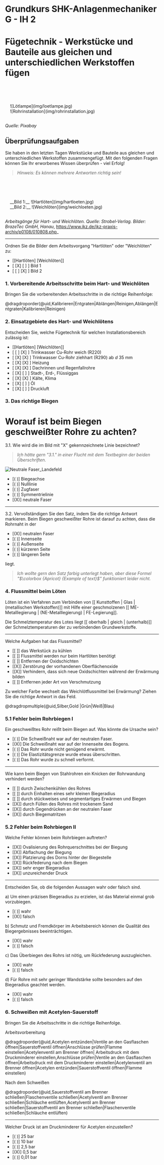 <!--

author:   Hilke Domsch

email:    hilke.domsch@gkz-ev.de

version:  0.0.1

language: de

narrator: Deutsch Male

comment:  Grundkurs Raumausstatter

edit: true
date: 2025-07-21
logo: https://raw.githubusercontent.com/Ifi-DiAgnostiK-Project/LiaScript-Courses/refs/heads/main/courses/img/da_vinci.png
icon: https://raw.githubusercontent.com/Ifi-DiAgnostiK-Project/LiaScript-Courses/refs/heads/main/img/Logo_234px.png

import: https://raw.githubusercontent.com/Ifi-DiAgnostiK-Project/LiaScript_DragAndDrop_Template/refs/heads/main/README.md
import: https://raw.githubusercontent.com/Ifi-DiAgnostiK-Project/LiaScript_DragAndDrop_Template/refs/heads/main/README.md
import: https://raw.githubusercontent.com/Ifi-DiAgnostiK-Project/LiaScript_ImageQuiz/refs/heads/main/README.md

title: Grundkurs SHK-Anlagenmechaniker G-IH 2
tags:
- SHK
- Grundkurs
- Anlagenmechaniker

@style
.flex-container {
    display: flex;[](https://liascript.github.io/LiveEditor/liascript/index.html?#5)
    flex-wrap: wrap; /* Allows the items to wrap as needed */
    align-items: stretch;
    gap: 20px; /* Adds both horizontal and vertical spacing between items */
}

.flex-child { 
    flex: 1;
    margin-right: 20px; /* Adds space between the columns */
}

@media (max-width: 600px) {
    .flex-child {
        flex: 100%; /* Makes the child divs take up the full width on slim devices */
        margin-right: 0; /* Removes the right margin */
    }
}
@end

-->

# Grundkurs SHK-Anlagenmechaniker G - IH 2

Fügetechnik - Werkstücke und Bauteile aus gleichen und unterschiedlichen Werkstoffen fügen
===

<section class="flex-container" style="padding: 1rem;">
<div style="padding-top:3rem;">

</div>
<div class="flex-child">
![Lötlampe](img/loetlampe.jpg) <!-- style="height: 500px" -->
</div>
<div class="flex-child">
![Rohrinstallation](img/rohrinstallation.jpg) <!-- style="height: 500px" -->

</div>
</section>

_Quelle: Pixabay_

## Überprüfungsaufgaben


<!--style="font-size: large"-->Sie haben in den letzten Tagen Werkstücke und Bauteile aus gleichen und unterschiedlichen Werkstoffen zusammengefügt.


<!--style="font-size: large"-->Mit den folgenden Fragen können Sie Ihr erworbenes Wissen überprüfen - viel Erfolg!

>_Hinweis: Es können mehrere Antworten richtig sein!_<!--style="color:blue; font-weight: bolder;"-->

<section class="flex-container" style="padding: 1rem;">
<div style="padding-top:3rem;">

</div>
<div class="flex-child">
__Bild 1:__
![Hartlöten](img/hartloeten.jpg) <!-- style="height: 400px" -->
</div>
<div class="flex-child">
__Bild 2:__
![Weichlöten](img/weichloeten.jpg) <!-- style="height: 400px" -->

</div>
</section>

_Arbeitsgänge für Hart- und Weichlöten. Quelle: Strobel-Verlag. Bilder: BrazeTec GmbH, Hanau_,
https://www.ikz.de/ikz-praxis-archiv/p0108/010808.php_ 

----

<!--style="font-size: Large; font-weight: bolder;"-->Ordnen Sie die Bilder dem Arbeitsvorgang "Hartlöten" oder "Weichlöten" zu:



- [[Hartlöten] [Weichlöten]]
- [    [X]          [ ]     ]  Bild 1
- [    [ ]          [X]     ]  Bild 2


### 1. Vorbereitende Arbeitsschritte beim Hart- und Weichlöten

<!--style="font-size: Large; font-weight: bolder;"-->Bringen Sie die vorbereitenden Arbeitsschritte in die richtige Reihenfolge:

@dragdroporder(@uid,Kalibrieren|Entgraten|Ablängen|Reinigen,Ablängen|Entgraten|Kalibrieren|Reinigen)

### 2. Einsatzgebiete des Hart- und Weichlötens

<!--style="font-size: Large; font-weight: bolder;"-->Entscheiden Sie, welche Fügetechnik für welchen Installationsbereich zulässig ist:

<!-- data-randomize -->
- [[Hartlöten] [Weichlöten]]
- [    [ ]          [X]     ]  Trinkwasser Cu-Rohr weich (R220)
- [    [X]          [X]     ]  Trinkwasser Cu-Rohr ziehhart (R290) ab ${d}$ 35 mm 
- [    [X]          [X]     ]  Heizung
- [    [X]          [X]     ]  Dachrinnen und Regenfallrohre
- [    [X]          [ ]     ]  Stadt-, Erd-, Flüssiggas
- [    [X]          [X]     ]  Kälte, Klima
- [    [X]          [ ]     ]  Öl
- [    [X]          [ ]     ]  Druckluft


### 3. Das richtige Biegen

Worauf ist beim Biegen geschweißter Rohre zu achten?
===

<!--style="font-size: Large; font-weight: bolder;"-->3.1. <!--style="font-size: Large; font-weight: bolder;"-->Wie wird die im Bild mit "X"<!--style="color: red; font-weight: bolder;"--> gekennzeichnete Linie bezeichnet?

>_Ich hätte gern "3.1." in einer Flucht mit dem Textbeginn der beiden Überschriften._

![Neutrale Faser_Landefeld](img/landefeld.jpg) <!-- style="width: 600px" -->

<!-- data-randomize -->
- [( )] Biegeachse
- [( )] Nulllinie
- [( )] Zugfaser
- [( )] Symmentrielinie
- [(X)] neutrale Faser

-----

<!--style="font-size: Large; font-weight: bolder;"-->3.2. <!--style="font-size: Large; font-weight: bolder;"-->Vervollständigen Sie den Satz, indem Sie die richtige Antwort markieren.

<!--style="color:green; font-weight: bolder;"-->Beim Biegen geschweißter Rohre ist darauf zu achten, dass die Rohrnaht in der

<!-- data-randomize -->
- [(X)] neutralen Faser
- [( )] Innenseite
- [( )] Außenseite
- [( )] kürzeren Seite
- [( )] längeren Seite

<!--style="color:green; font-weight: bolder;"-->liegt. 

>_Ich wollte gern den Satz farbig unterlegt haben, aber diese Formel "$\colorbox {Apricot} {Example of text}$" funktioniert leider nicht._

### 4. Flussmittel beim Löten

Löten ist ein Verfahren zum Verbinden von [[ Kunsttoffen   |  Glas  | (metallischen Werkstoffen)]] mit Hilfe einer geschmolzenen [[ ME-Metalllegierung  |  (NE-Metalllegierung)  | FE-Legierung]].

Die Schmelztemperatur des Lotes liegt [[ oberhalb   |  gleich  | (unterhalb)]] der Schmelztemperaturen der zu verbindenden Grundwerkstoffe.

----

<!--style="font-size: Large; font-weight: bolder;"-->Welche Aufgaben hat das Flussmittel?

<!-- data-randomize -->
- [[ ]] das Werkstück zu kühlen
- [[ ]] Flussmittel werden nur beim Hartlöten benötigt
- [[ ]] Entfernen der Oxidschichten
- [[X]] Zerstörung der vorhandenen Oberflächenoxide
- [[X]] Verhindern, dass sich neue Oxidschichten während der Erwärmung bilden
- [[ ]] Entfernen jeder Art von Verschmutzung

<!--style="font-size: Large; font-weight: bolder;"-->Zu welcher Farbe wechselt das Weichlötflussmittel bei Erwärmung? Ziehen Sie die richtige Antwort in das Feld.

<!-- data-randomize -->
@dragdropmultiple(@uid,Silber,Gold |Grün|Weiß|Blau)

### 5.1 Fehler beim Rohrbiegen I

<!--style="font-size: Large; font-weight: bolder;"-->Ein geschweißtes Rohr reißt beim Biegen auf. Was könnte die Ursache sein?

<!-- data-randomize -->
- [( )] Die Schweißnaht war auf der neutralen Faser.
- [(X)] Die Schweißnaht war auf der Innenseite des Bogens.
- [( )] Das Rohr wurde nicht genügend erwärmt.
- [( )] Die Elastizitätsgrenze wurde etwas überschritten.
- [( )] Das Rohr wurde zu schnell verformt. 

-----

<!--style="font-size: Large; font-weight: bolder;"-->Wie kann beim Biegen von Stahlrohren ein Knicken der Rohrwandung verhindert werden?

<!-- data-randomize -->
- [[ ]] durch Zwischenkühlen des Rohres
- [[ ]] durch Einhalten eines sehr kleinen Biegeradius
- [[ ]] durch stückweises und segmentartiges Erwärmen und Biegen
- [[X]] durch Füllen des Rohres mit trockenem Sand
- [[X]] durch Gegendrücken an der neutralen Faser
- [[X]] durch Biegematritzen

### 5.2 Fehler beim Rohrbiegen II

<!--style="font-size: Large; font-weight: bolder;"-->Welche Fehler können beim Rohrbiegen auftreten?

<!-- data-randomize -->
- [[X]] Ovalisierung des Rohrquerschnittes bei der Biegung
- [[X]] Abflachung der Biegung
- [[X]] Platzierung des Dorns hinter der Biegestelle
- [[X]] Rückfederung nach dem Biegen
- [[X]] sehr enger Biegeradius
- [[X]] unzureichender Druck

----

<!--style="font-size: Large; font-weight: bolder;"-->Entscheiden Sie, ob die folgenden Aussagen wahr oder falsch sind.


a) Um einen präzisen Biegeradius zu erzielen, ist das Material einmal grob vorzubiegen.

- [( )] wahr
- [(X)] falsch

b) Schmutz und Fremdkörper im Arbeitsbereich können die Qualität des Biegergebnisses beeinträchtigen.

- [(X)] wahr
- [( )] falsch

c) Das Überbiegen des Rohrs ist nötig, um Rückfederung auszugleichen.

- [(X)] wahr
- [( )] falsch

d) Für Rohre mit sehr geringer Wandstärke sollte besonders auf den Biegeradius geachtet werden.

- [(X)] wahr
- [( )] falsch


### 6. Schweißen mit Acetylen-Sauerstoff

<!--style="font-size: Large; font-weight: bolder;"-->Bringen Sie die Arbeitsschritte in die richtige Reihenfolge. 

Arbeitsvorbereitung<!--style="color:blue; font-weight: bolder;"-->


@dragdroporder(@uid,Acetylen entzünden|Ventile an den Gasflaschen öffnen|Sauerstoffventil öffnen|Anschlüsse prüfen|Flamme einstellen|Acetylenventil am Brenner öffnen| Arbeitsdruck mit dem Druckminderer einstellen,Anschlüsse prüfen|Ventile an den Gasflaschen öffnen|Arbeitsdruck mit dem Druckminderer einstellen|Acetylenventil am Brenner öffnen|Acetylen entzünden|Sauerstoffventil öffnen|Flamme einstellen)


<!--style="color:blue; font-weight: bolder;"-->Nach dem Schweißen


@dragdroporder(@uid,Sauerstoffventil am Brenner schließen|Flaschenventile schließen|Acetylventil am Brenner schließen|Schläuche entlüften,Acetylventil am Brenner schließen|Sauerstoffventil am Brenner schließen|Flaschenventile schließen|Schläuche entlüften)

----

<!--style="font-size: Large; font-weight: bolder;"-->Welcher Druck ist am Druckminderer für Acetylen einzustellen?

- [( )] 25 bar
- [( )] 10 bar
- [( )] 2,5 bar
- [(X)] 0,5 bar
- [( )] 0,01 bar
